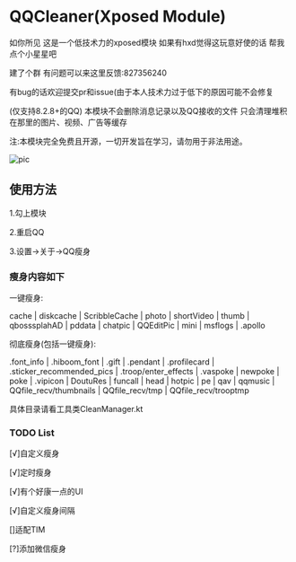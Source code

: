 # QQCleaner(Xposed Module)
如你所见 这是一个低技术力的xposed模块 如果有hxd觉得这玩意好使的话 帮我点个小星星吧

建了个群 有问题可以来这里反馈:827356240

有bug的话欢迎提交pr和issue(由于本人技术力过于低下的原因可能不会修复

(仅支持8.2.8+的QQ)
本模块不会删除消息记录以及QQ接收的文件 只会清理堆积在那里的图片、视频、广告等缓存

注:本模块完全免费且开源，一切开发旨在学习，请勿用于非法用途。

![pic](https://i.loli.net/2020/12/03/7Jnxv4ORbpNhQiV.jpg)
## 使用方法
1.勾上模块

2.重启QQ

3.设置->关于->QQ瘦身

### 瘦身内容如下
一键瘦身:

cache | diskcache | ScribbleCache | photo | shortVideo | thumb | qbosssplahAD | pddata | chatpic | QQEditPic | mini | msflogs | .apollo

彻底瘦身(包括一键瘦身):

.font_info | .hiboom_font | .gift | .pendant | .profilecard | .sticker_recommended_pics | .troop/enter_effects | .vaspoke | newpoke | poke | .vipicon | DoutuRes | funcall | head | hotpic | pe | qav | qqmusic | QQfile_recv/thumbnails | QQfile_recv/tmp | QQfile_recv/trooptmp

具体目录请看工具类CleanManager.kt

### TODO List
[√]自定义瘦身

[√]定时瘦身

[√]有个好康一点的UI

[√]自定义瘦身间隔

[]适配TIM

[?]添加微信瘦身
